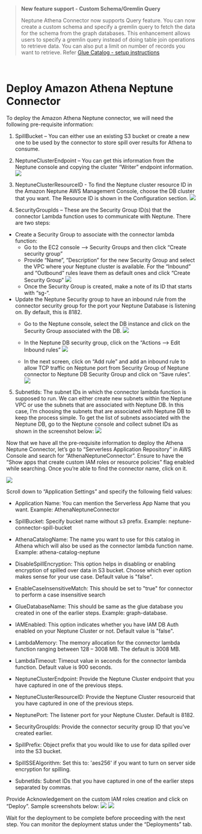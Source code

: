 > **New feature support - Custom Schema/Gremlin Query**
>
> Neptune Athena Connector now supports Query feature. You can now create a custom schema and specify a gremlin query to fetch the data for the schema from the graph databases. This enhancement allows users to specify a gremlin query instead of doing table join operations to retrieve data. You can also put a limit on number of records you want to retrieve. Refer [Glue Catalog - setup instructions](../aws-glue-sample-scripts/README.md)
<br/>

# Deploy Amazon Athena Neptune Connector

To deploy the Amazon Athena Neptune connector, we will need the following pre-requisite information:
1)	SpillBucket – You can either use an existing S3 bucket or create a new one to be used by the connector to store spill over results for Athena to consume.

2)	NeptuneClusterEndpoint – You can get this information from the Neptune console and copying the cluster “Writer” endpoint information.
![](./assets/connector-clusterendpoint.png)

3)	NeptuneClusterResourceID - To find the Neptune cluster resource ID in the Amazon Neptune AWS Management Console, choose the DB cluster that you want. The Resource ID is shown in the Configuration section.
![](./assets/connector-clusterId.png)

4)	SecurityGroupIds – These are the Security Group ID(s) that the connector Lambda function uses to communicate with Neptune. There are two steps:
  * Create a Security Group to associate with the connector lambda function:
    * Go to the EC2 console --> Security Groups and then click “Create security group”
    * Provide “Name”, “Description” for the new Security Group and select the VPC where your Neptune cluster is available. For the “Inbound” and “Outbound” rules leave them as default ones and click “Create Security Group”
![](./assets/connector-securitygroup1.png)
    * Once the Security Group is created, make a note of its ID that starts with “sg-“.
  * Update the Neptune Security group to have an inbound rule from the connector security group for the port your Neptune Database is listening on. By default, this is 8182. 
    * Go to the Neptune console, select the DB instance and click on the Security Group associated with the DB.
![](./assets/connector-securitygroup2.png)
 
    * In the Neptune DB security group, click on the “Actions --> Edit Inbound rules”
![](./assets/connector-securitygroup3.png)

    * In the next screen, click on “Add rule” and add an inbound rule to allow TCP traffic on Neptune port from Security Group of Neptune connector to Neptune DB Security Group and click on “Save rules”.
![](./assets/connector-securitygroup4.png)

5)	SubnetIds: The subnet IDs in which the connector lambda function is supposed to run. We can either create new subnets within the Neptune VPC or use the subnets that are associated with Neptune DB. In this case, I’m choosing the subnets that are associated with Neptune DB to keep the process simple. 
To get the list of subnets associated with the Neptune DB, go to the Neptune console and collect subnet IDs as shown in the screenshot below:
![](./assets/connector-subnet.png)

Now that we have all the pre-requisite information to deploy the Athena Neptune Connector, let’s go to “Serverless Application Repository” in AWS Console and search for “AthenaNeptuneConnector”. Ensure to have the “Show apps that create custom IAM roles or resource policies” flag enabled while searching. Once you’re able to find the connector name, click on it.

![](./assets/connector-console.png)
 
Scroll down to “Application Settings” and specify the following field values:

  * Application Name: You can mention the Serverless App Name that you want. Example: AthenaNeptuneConnector

  * SpillBucket: Specify bucket name without s3 prefix. Example: neptune-connector-spill-bucket

  * AthenaCatalogName: The name you want to use for this catalog in Athena which will also be used as the connector lambda function name. Example: athena-catalog-neptune

  * DisableSpillEncryption: This option helps in disabling or enabling encryption of spilled over data in S3 bucket. Choose which ever option makes sense for your use case. Default value is "false".

  * EnableCaseInsensitiveMatch: This should be set to "true" for connector to perform a case insensitive search

  * GlueDatabaseName: This should be same as the glue database you created in one of the earlier steps. Example: graph-database.

  * IAMEnabled: This option indicates whether you have IAM DB Auth enabled on your Neptune Cluster or not. Default value is "false".

  * LambdaMemory: The memory allocation for the connector lambda function ranging between 128 – 3008 MB. The default is 3008 MB.

  * LambdaTimeout: Timeout value in seconds for the connector lambda function. Default value is 900 seconds.

  * NeptuneClusterEndpoint: Provide the Neptune Cluster endpoint that you have captured in one of the previous steps. 

  * NeptuneClusterResourceID: Provide the Neptune Cluster resourceid that you have captured in one of the previous steps.

  * NeptunePort: The listener 	port for your Neptune Cluster. Default is 8182.

  * SecurityGroupIds: Provide the connector security group ID that you’ve created earlier.

  * SpillPrefix: Object prefix that you would like to use for data spilled over into the S3 bucket.

  * SpillSSEAlgorithm: Set this to: 'aes256' if you want to turn on server side encryption for spilling.

  * SubnetIds: Subnet IDs that you have captured in one of the earlier steps separated by commas.

Provide Acknowledgement on the custom IAM roles creation and click on “Deploy”.
Sample screenshots below:
![](./assets/connector-parameters1.png)
![](./assets/connector-parameters2.png)
 
Wait for the deployment to be complete before proceeding with the next step. You can monitor the deployment status under the “Deployments” tab. 
